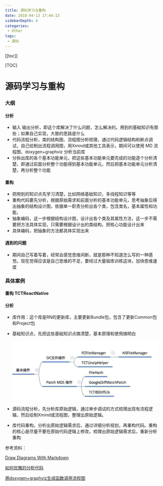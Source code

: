 ```yaml
---
title: 源码学习与重构
date: 2018-04-13 17:44:13
sidebarDepth: 4
categories: 
 - Other
tags: 
 - 源码
---
```


[[toc]]

[TOC]


# 源码学习与重构

### 大纲

#### 分析

* 输入 输出分析，即这个库解决了什么问题，怎么解决的。用到的基础知识有那些；如果自己实现，大致的思路是什么
* 代码流程分析，类的结构图、流程图分析梳理，通过代码逻辑结构和断点调试，自己绘制出流程调用图，用Xmind或其他工具表示，期间可以使用 MD 流程图、doxygen+graphviz 分析当前库
* 分拆出库的各个基本功能单元，把这些基本功能单元要完成的功能逐个分析清楚，即通过前面分析整个功能得到基本功能单元，然后把基本功能单元分析清楚，再分析整个功能

#### 重构

* 把用到的知识点先学习清楚，比如网络基础知识，多线程知识等等
* 重构代码要先分析，根据原始需求和前面分析的基本功能单元，思考抽象后得出抽象的结构设计图，依据单一职责分析出各个类，包含类名，基本属性和功能，
* 抽象编码，这一步根据结构设计图，设计出各个类及其属性方法，这一步不需要把方法具体实现，只需要根据设计出的类结构，把核心功能设计出来
* 具体编码，把抽象的方法都具体实现出来

#### 遇到的问题

* 期间自己写着写着，经常会感觉思维间断，就是那种不知道怎么写的一种感觉。现在觉得应该是自己思维的不足，要经过大量锻炼训练这块，加快思维速度



### 具体案例

#### 重构 TCTReactNative

#### 分析

* 库作用：这个库是RN的更新库，主要更新Bundle包，包含了更新Common包和Project包

* 基础知识点，先把这些基础知识点搞清楚，基本原理和使用搞明白

  ![](./BaseOperate.jpg)

* 源码流程分析，先分析库原始逻辑，通过单步调试的方式梳理出现有流程逻辑，然后绘制Xmind或流程图，整理出原始逻辑。

* 库代码重构，分析出原始逻辑需求后，通过详细分析规划，再重构代码。重构的核心是尽量不要在原始代码逻辑上修改，梳理出原始逻辑需求后，重新分析重构

参考资料：

[Draw Diagrams With Markdown](http://support.typora.io/Draw-Diagrams-With-Markdown/)

[如何优雅的分析代码](http://guqian110.github.io/pages/2015/01/11/how_to_analyse_code_elegantly.html)

[用doxygen+graphviz生成函数调用流程图](https://www.jianshu.com/p/fe4b6b95dca5)

